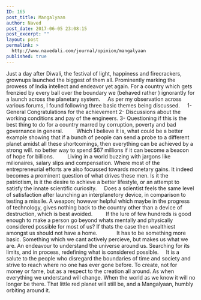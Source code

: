 ```yaml
---
ID: 165
post_title: Mangalyaan
author: Naved
post_date: 2017-06-05 23:08:15
post_excerpt: ""
layout: post
permalink: >
  http://www.navedali.com/journal/opinion/mangalyaan
published: true
---
```

Just a day after Diwali, the festival of light, happiness and firecrackers, grownups launched the biggest of them all. Prominently marking the prowess of India intellect and endeavor yet again.
For a country which gets frenzied by every ball over the boundary we (behaved rather ) ignorantly for a launch across the planetary system.
&nbsp;&nbsp;&nbsp; As per my observation across various forums, I found following three basic themes being discussed.
&nbsp;&nbsp;&nbsp;
1- General Congratulations for the achievement
2- Discussions about the working conditions and pay of the engineers.
3- Questioning if this is the best thing to do for a country marred by corruption, poverty and bad governance in general.
&nbsp;&nbsp;&nbsp; &nbsp;&nbsp;&nbsp; Which I believe it is, what could be a better example showing that if a bunch of people can send a probe to a different planet amidst all these shortcomings, then everything can be achieved by a strong will. no better way to spend $67 millions if it can become a beacon of hope for billions.
&nbsp;&nbsp;&nbsp;
&nbsp;&nbsp;&nbsp; Living in a world buzzing with jargons like milionaires, salary slips and compensation. Where most of the entrepreneurial efforts are also focussed towards monetary gains. It indeed becomes a prominent question of what drives these men. Is it the patriotism, is it the desire to achieve a better lifestyle, or an attempt to satisfy the innate scientific curiosity.
&nbsp;&nbsp;&nbsp; Does a scientist feels the same level of satisfaction after launching an interplanetory device, in comparison to testing a missile. A weapon; however helpful which maybe in the progress of technology, gives nothing back to the country other than a device of destruction, which is best avoided.
&nbsp;&nbsp;&nbsp; &nbsp;&nbsp;&nbsp; If the lure of few hundreds is good enough to make a person go beyond whats mentally and physically considered possible for most of us? If thats the case then wealthiest amongst us should not have a home.
&nbsp;&nbsp;&nbsp; &nbsp;&nbsp;&nbsp; &nbsp;&nbsp;&nbsp; It has to be something more basic. Something which we cant actively percieve, but makes us what we are. An endeavour to understand the universe around us. Searching for its limits, and in process, redefining what is considered possible.
&nbsp;&nbsp;&nbsp; It is a salute to the people who disregard the boundaries of time and society and strive to reach where no one has ever gone before. To create, not for money or fame, but as a respect to the creation all around. As when everything we understand will change. When the world as we know it will no longer be there. That little red planet will still be, and a <span class="il">Mangalyaan</span>, humbly orbiting around it.